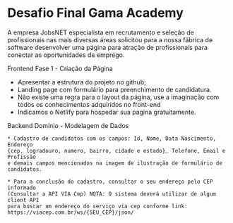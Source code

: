 # Desafio Final Gama Academy

A empresa JobsNET especialista em recrutamento e seleção de profissionais nas mais diversas 
áreas solicitou para a nossa fábrica de software desenvolver uma página para atração de 
profissionais para conectar as oportunidades de emprego.

Frontend
Fase 1 - Criação da Página

   * Apresentar a estrutura do projeto no github;
   * Landing page com formulário para preenchimento de candidatura.
   * Não existe uma regra para o layout da página, use a imaginação com todos os conhecimentos adquiridos no front-end
   * Indicamos o Netlify para hospedar sua pagina gratuitamente.

Backend
Domínio - Modelagem de Dados

    * Cadastro de candidatos com os campos: Id, Nome, Data Nascimento, Endereço 
    {cep, logradouro, numero, bairro, cidade e estado}, Telefone, Email e Profissão 
    e demais campos mencionados na imagem de ilustração de formulário de candidatos.
    
    * Para a conclusão do cadastro, consultar o seu endereço pelo CEP informado 
    (Consultar a API VIA Cep) NOTA: O sistema deverá utilizar de algum client API 
    para buscar um endereço do serviço via cep conforme link: https://viacep.com.br/ws/{SEU_CEP}/json/
